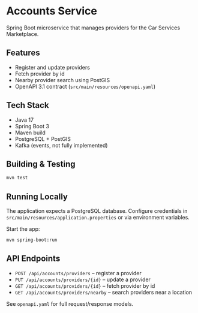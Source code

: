# Accounts Service

Spring Boot microservice that manages providers for the Car Services Marketplace.

## Features

- Register and update providers
- Fetch provider by id
- Nearby provider search using PostGIS
- OpenAPI 3.1 contract (`src/main/resources/openapi.yaml`)

## Tech Stack

- Java 17
- Spring Boot 3
- Maven build
- PostgreSQL + PostGIS
- Kafka (events, not fully implemented)

## Building & Testing

```bash
mvn test
```

## Running Locally

The application expects a PostgreSQL database. Configure credentials in
`src/main/resources/application.properties` or via environment variables.

Start the app:

```bash
mvn spring-boot:run
```

## API Endpoints

- `POST /api/accounts/providers` – register a provider
- `PUT /api/accounts/providers/{id}` – update a provider
- `GET /api/accounts/providers/{id}` – fetch provider by id
- `GET /api/accounts/providers/nearby` – search providers near a location

See `openapi.yaml` for full request/response models.

